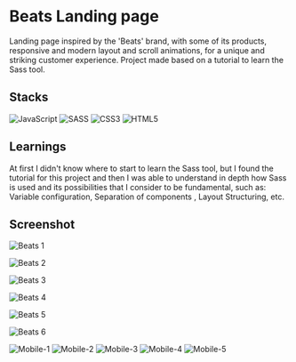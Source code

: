 # Beats Landing page

Landing page inspired by the 'Beats' brand, with some of its products, responsive and modern layout and scroll animations, for a unique and striking customer experience. Project made based on a tutorial to learn the Sass tool.


## Stacks

![JavaScript](https://img.shields.io/badge/javascript-%23323330.svg?style=for-the-badge&logo=javascript&logoColor=%23F7DF1E) ![SASS](https://img.shields.io/badge/SASS-hotpink.svg?style=for-the-badge&logo=SASS&logoColor=white) ![CSS3](https://img.shields.io/badge/css3-%231572B6.svg?style=for-the-badge&logo=css3&logoColor=white) ![HTML5](https://img.shields.io/badge/html5-%23E34F26.svg?style=for-the-badge&logo=html5&logoColor=white) 


## Learnings

At first I didn't know where to start to learn the Sass tool, but I found the tutorial for this project and then I was able to understand in depth how Sass is used and its possibilities that I consider to be fundamental, such as: Variable configuration, Separation of components , Layout Structuring, etc.


## Screenshot

![Beats 1](https://github.com/ArthurSantDev/SPA-Travel/assets/159972613/cc6442bd-7415-456a-8c81-c5eaa3d08d14)

![Beats 2](https://github.com/ArthurSantDev/SPA-Travel/assets/159972613/cc7be4a1-b0d9-4464-941d-216ac81c8a5e)

![Beats 3](https://github.com/ArthurSantDev/SPA-Travel/assets/159972613/6e0feffc-d713-459f-b648-80f982d97f29)

![Beats 4](https://github.com/ArthurSantDev/SPA-Travel/assets/159972613/4ac09022-662d-4505-a2aa-516ece2c208c)

![Beats 5](https://github.com/ArthurSantDev/SPA-Travel/assets/159972613/eddd4eba-3e12-42be-b2f2-e558a1a52927)

![Beats 6](https://github.com/ArthurSantDev/Beats-LP/assets/159972613/1b108809-6db6-492b-86bf-11019f56cef9)

![Mobile-1](https://github.com/ArthurSantDev/Beats-LandingPage/assets/159972613/f76c0c2b-2982-47de-b8f2-4c7e35720ce8)
![Mobile-2](https://github.com/ArthurSantDev/Beats-LandingPage/assets/159972613/0cab5411-4525-45fd-bbb6-c89d56a21ec0)
![Mobile-3](https://github.com/ArthurSantDev/Beats-LandingPage/assets/159972613/1ab06037-c2ab-41f1-81a5-5e773d2690b5)
![Mobile-4](https://github.com/ArthurSantDev/Beats-LandingPage/assets/159972613/acd16300-e894-4292-8b10-9d8a9137e3b2)
![Mobile-5](https://github.com/ArthurSantDev/Beats-LandingPage/assets/159972613/320e3776-3133-4a33-8272-6e570aba757e)